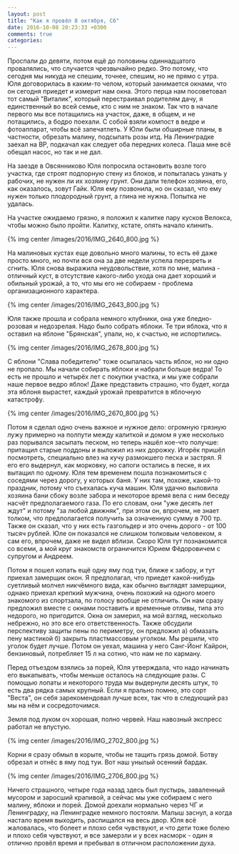 ```yaml
---
layout: post
title: "Как я провёл 8 октября, Сб"
date: 2016-10-08 20:23:33 +0300
comments: true
categories: 
---
```

Проспали до девяти, потом ещё до половины одиннадцатого провалялись, что случается чрезвычайно редко. Это потому, что сегодня мы никуда не спешим, точнее, спешим, но не прямо с утра. Юля договорилась в каким-то челом, который занимается окнами, что он сегодня приедет и измерит нам окна. Этого перца нам посоветовал тот самый "Виталик", который перестраивал родителям дачу, я единственный во всей семье, кто с ним не знаком. Так что в начале первого мы все потащились на участок, даже, в общем, и не потащились, а бодро поехали. С собой взяли компост в ведре и фотоаппарат, чтобы всё запечатлеть. У Юли были обширные планы, в частности, обрезать малину, подсыпать розы итд. На Ленинградке заехал на ВР, подкачал как следует оба передних колеса. Паша мне всё обещал насос, но так и не дал.

На заезде в Овсянниково Юля попросила остановить возле того участка, где строят подпорную стену из блоков, и попыталась узнать у рабочих, не нужен ли их хозяину грунт. Они дали телефон хозяина, его, как оказалось, зовут Гайк. Юля ему позвонила, но он сказал, что ему нужен только плодородный грунт, а глина не нужна. Попытка не удалась.

На участке ожидаемо грязно, я положил к калитке пару кусков Велокса, чтобы можно было пройти. Калитку, кстате, опять начало клинить.

{% img center /images/2016/IMG_2640_800.jpg %}

На малиновых кустах еще довольно много малины, то есть её даже просто много, но почти вся она за две недели успела перезреть и сгнить. Юля снова выражила неудовольствие, хотя по мне, малина - отличный куст, в отсутствие какого-либо ухода она дает хороший и обильный урожай, а то, что мы его не собираем - проблема организационного характера. 

{% img center /images/2016/IMG_2643_800.jpg %}

Юля также прошла и собрала немного клубники, она уже бледно-розовая и недозрелая. Надо было собрать яблоки. Те три яблока, что я оставил на яблоне "Брянская", упали, но, к счастью, не испортились. 

{% img center /images/2016/IMG_2678_800.jpg %}

С яблони "Слава победителю" тоже осыпалась часть яблок, но ни одно не пропало. Мы начали собирать яблоки и набрали больше ведра! То есть не прошло и четырёх лет с покупки участка, и мы уже собрали наше первое ведро яблок! Даже представить страшно, что будет, когда эта яблоня вырастет, каждый урожай превратится в яблочную катастрофу.

{% img center /images/2016/IMG_2670_800.jpg %}

Потом я сделал одно очень важное и нужное дело: огромную грязную лужу примерно на полпути между калиткой и домом я уже несколько раз порывался засыпать песком, но теперь нашёл кое-что получше: притащил старые поддоны и выложил из них дорожку. Игорёк пришёл посмотреть, специально влез на кучу размокшего песка и застрял. Я его его выдернул, как морковку, но сапоги остались в песке, я их вытащил по одному. Юля тем временем пошла познакомиться с соседями через дорогу, у которых баня. У них там, похоже, какой-то праздник, потому что съехалась куча машин. Юля удачно выловила хозяина бани сбоку возле забора и некоторое время вела с ним беседу насчёт предполагаемого газа. По его словам, они "уже десять лет ждут" и потому "за любой движняк", при этом он, впрочем, не знает толком, что предполагается получить за означенную сумму в 700 тр. Также он сказал, что у них есть газгольдер и это очень дорого - от 100 тысяч рублей. Юле он показался не слишком толковым человеком, я сам его, впрочем, даже не видел вблизи. Скоро Юля тут познакомится со всеми, а мой круг знакомств ограничится Юрием Фёдоровичем с супругом и Андреем.

Потом я пошел копать ещё одну яму под туи, ближе к забору, и тут приехал замерщик окон. Я предполагал, что приедет какой-нибудь суетливый молчел никчёмного вида, как обычно выглядят замерщики, однако приехал крепкий мужчина, очень похожий на одного моего знакомого из спортзала, по голосу вообще не отличить. Он нам сразу предложил вместе с окнами поставить и временные отливы, типа это недорого, но пригодится. Окна он замерил, на мой взгляд, несколько небрежно, но это все его ответственность. Также обсудили перспективу защиты пены по периметру, он предложил а) обмазать пену мастикой б) закрыть пластмассовым уголком. Мы решили, что уголок будет лучше. Потом он уехал, машина у него Санг-Йонг Кайрон, бензиновый, потребляет 15 л на сотню, что нам не по карману.

Перед отъездом взялись за порей, Юля утверждала, что надо начинать его выкапывать, чтобы меньше осталось на следующие разы. С помощью лопаты и некоторого труда мы выдернули десять штук, то есть два рядка самых крупный. Если я прально помню, это сорт "Веста", он себя зарекомендовал лучше всех, так что в следующий раз мы на нём и сосредоточимся.

Земля под луком оч хорошая, полно червей. Наш навозный экспресс работал не впустую.

{% img center /images/2016/IMG_2702_800.jpg %}

Корни я сразу обмыл в корыте, чтобы не тащить грязь домой. Ботву обрезал и отнёс в яму под туи. Вот наш унылый осенний бардак.

{% img center /images/2016/IMG_2706_800.jpg %}

Ничего страшного, четыре года назад здесь был пустырь, заваленный мусором и заросший крапивой, а сейчас мы уже собираем с него малину, яблоки и порей. Домой доехали нормально через ЧГ и Ленинградку, на Ленинградке немного постояли. Малыш заснул, а когда настало время выходить, распищался на весь двор. Юля всё жаловалась, что болеет и плохо себя чувствуют, и что дети тоже болею и плохо себя чувствуют, и все замерзли и у всех насморк - один я отлично провёл время и пребывал в отличном расположении духа. 
